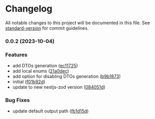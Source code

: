 # Changelog

All notable changes to this project will be documented in this file. See [standard-version](https://github.com/conventional-changelog/standard-version) for commit guidelines.

### 0.0.2 (2023-10-04)


### Features

* add DTOs generation ([ec11725](https://github.com/risenforces/nestjs-zod-prisma/commit/ec11725d8591631feea8ca9d85b3dadc08e5f608))
* add local enums ([21a0dec](https://github.com/risenforces/nestjs-zod-prisma/commit/21a0dec69ac29b2da0f83eab36d5ae126e7308e2))
* add option for disabling DTOs generation ([b9b1873](https://github.com/risenforces/nestjs-zod-prisma/commit/b9b1873adae390c823a64c054cd5a7b1474d4317))
* initial ([f01b92d](https://github.com/risenforces/nestjs-zod-prisma/commit/f01b92d891fdf5b5786ec4a93f75da82b1577162))
* update to new nestjs-zod version ([084051d](https://github.com/risenforces/nestjs-zod-prisma/commit/084051dfcffbbab9503cec55c43e3569fd901b9f))


### Bug Fixes

* update default output path ([fb1d15d](https://github.com/risenforces/nestjs-zod-prisma/commit/fb1d15d4939e4e7d8a333d32969f645b5cccde6a))
